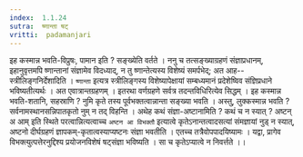 ```yaml
---
index:  1.1.24
sutra:  ष्णान्ता षट्
vritti:  padamanjari
---
```


इह कस्मान्न भवति-विप्रुषः, पामान इति ? सङ्ख्येति वर्तते । ननु च तत्सङ्ख्याग्रहणं संज्ञाप्रधानम्, इहानुवृत्तमपि ष्णान्तानां संज्ञामेव विदध्याद्, न तु ष्णान्तेत्यस्य विशेष्यं समर्पभेद्; अत आह--स्त्रीलिङ्गनिर्देशादिति । `ष्णान्ता` इत्यत्र स्त्रीलिङ्गस्य विशेष्यापेक्षायां सम्बध्यमानं प्रदेशेष्विव संज्ञिप्रधाने भविष्यतीत्यर्थः । अत एवात्रान्तग्रहणम् । इतरथा वर्णग्रहणे सर्वत्र तदन्तविधिरित्येव सिद्धम् ।
इह कस्मान्न भवति-शतानि, सहस्राणि ? नुमि कृते तस्य पूर्वभक्तत्वान्नान्ता सङ्ख्या भवति । अस्तु, लुक्कस्मान्न भवति ? सर्वनामस्थानसन्निपातकृतो नुम् न तद् विहन्ति । अथेह कथं संज्ञा-अष्टानामिति ? कथं च न स्यात् ? अष्टन् अ आम् इति स्थिते परत्वान्नित्यत्वाच्च `अष्टन आ विभक्तौ` इत्यात्वे कृतेऽनान्तत्वादसत्यां संमज्ञायां नुड् न स्यात्, अष्टनो दीर्घग्रहणं ज्ञापकम्-कृतात्वस्याप्यष्टनः संज्ञा भवतीति । एतच्च तत्रैवोपपादयिष्यामः । यद्वा, प्रागेव विभक्त्युत्पत्तेरनुद्दिश्य प्रयोजनविशेषं षट्संज्ञा भविष्यति । सा च कृतेऽप्यात्वे न निवर्त्तते ।।
